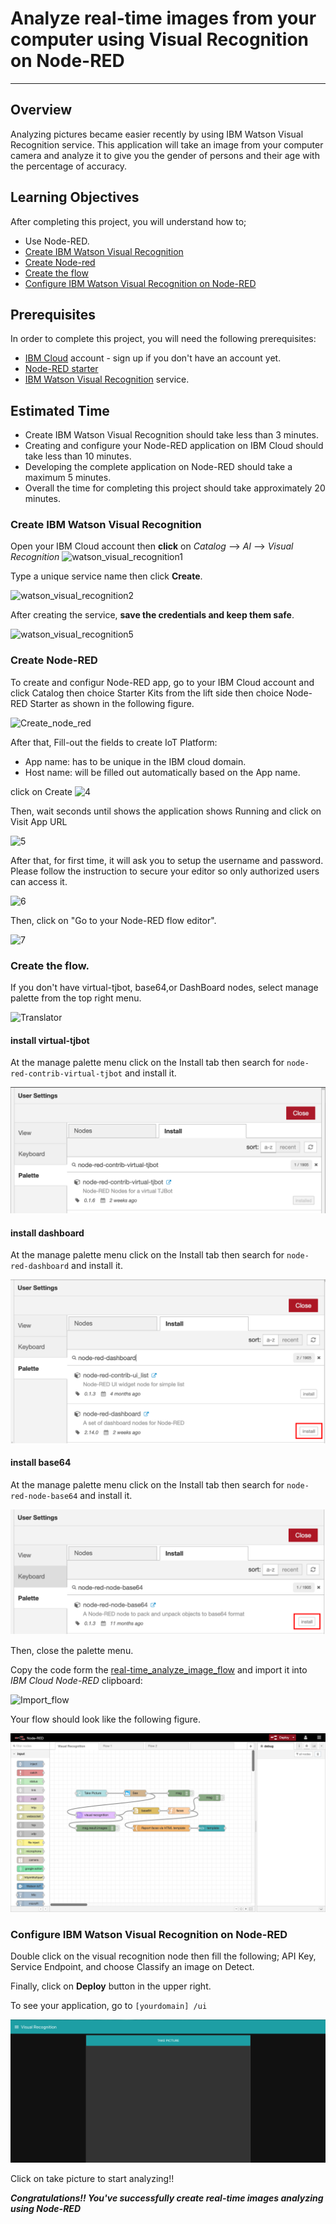 # Analyze real-time images from your computer using Visual Recognition on Node-RED
----------------------------------------------------------------------------------------------------

## Overview
Analyzing pictures became easier recently by using IBM Watson Visual Recognition service. This application will take an image from your computer camera and analyze it to give you the gender of persons and their age with the percentage of accuracy.

## Learning Objectives
After completing this project, you will understand how to;
- Use Node-RED.
- [Create IBM Watson Visual Recognition](#Create-IBM-Watson-Visual-Recognition)
- [Create Node-red](#Create-Node-red)
- [Create the flow](#Create-the-flow)
- [Configure IBM Watson Visual Recognition on Node-RED](#Configure-IBM-Watson-Visual-Recognition-on-Node-RED)

## Prerequisites
In order to complete this project, you will need the following prerequisites:
- [IBM Cloud](http://ibm.biz/iot-cloud-signup) account - sign up if you don't have an account yet.
- [Node-RED starter](https://console.bluemix.net/catalog/starters/node-red-starter)
- [IBM Watson Visual Recognition](https://console.bluemix.net/catalog/services/visual-recognition) service.


## Estimated Time
- Create IBM Watson Visual Recognition should take less than 3 minutes.
- Creating and configure your Node-RED application on IBM Cloud should take less than 10 minutes.
- Developing the complete application on Node-RED should take a maximum 5 minutes.
- Overall the time for completing this project should take approximately 20 minutes.

### Create IBM Watson Visual Recognition

Open your IBM Cloud account then **click** on _Catalog_ --> _AI_ --> _Visual Recognition_ 
![`watson_visual_recognition1`](images/watson_visual_recognition1.png)

Type a unique service name then click **Create**.

![`watson_visual_recognition2`](images/watson_visual_recognition2.png)

After creating the service, **save the credentials and keep them safe**.

![`watson_visual_recognition5`](images/watson_visual_recognition5.png)


### Create Node-RED
To create and configur Node-RED app, go to your IBM Cloud account and click Catalog then choice Starter Kits from the lift side then choice Node-RED Starter as shown in the following figure.

![`Create_node_red`](images/Create_node_red.png)



After that, Fill-out the fields to create IoT Platform:
- App name: has to be unique in the IBM cloud domain.
- Host name: will be filled out automatically based on the App name.

click on Create 
![`4`](images/4.png)

Then, wait seconds until shows the application shows Running and click on Visit App URL

![`5`](images/5.png)

After that, for first time, it will ask you to setup the username and password. Please follow the instruction to secure your editor so only authorized users can access it. 


![`6`](images/6.png)

Then, click on "Go to your Node-RED flow editor".

![`7`](images/7.png)
 
### Create the flow. 

If you don't have virtual-tjbot, base64,or DashBoard nodes, select manage palette from the top right menu.

![`Translator`](images/8.jpg)

#### install virtual-tjbot
At the manage palette menu click on the Install tab then search for ```node-red-contrib-virtual-tjbot``` and install it.


![`install_virtual-tjbot`](images/install_virtual-tjbot.png)


#### install dashboard
At the manage palette menu click on the Install tab then search for ```node-red-dashboard``` and install it.

![`node-red-dashboard`](images/install_dashboard.png)

#### install base64
At the manage palette menu click on the Install tab then search for ```node-red-node-base64``` and install it.

![`install_base64`](images/install_base64.png)


Then, close the palette menu.



Copy the code form the [real-time_analyze_image_flow](real-time_analyze_image_flow.json) and import it into _IBM Cloud Node-RED_ clipboard:



![`Import_flow`](images/Import_flow.png)


Your flow should look like the following figure. 


![`real-time_v`](images/real-time_v.png)

### Configure IBM Watson Visual Recognition on Node-RED

Double click on the visual recognition node then fill the following; API Key, Service Endpoint, and choose Classify an image on Detect. 

Finally, click on **Deploy** button in the upper right.

To see your application, go to ```[yourdomain] /ui ```

![`node-red_real-time_ui`](images/node-red_real-time_ui.png)

Click on take picture to start analyzing!!

**_Congratulations!! You've successfully create real-time images analyzing using Node-RED_**

